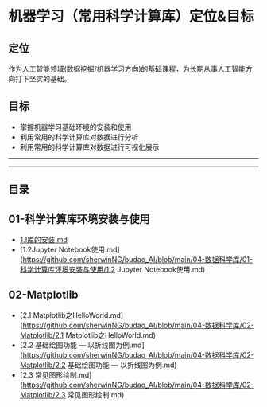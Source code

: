# 机器学习（常用科学计算库）定位&目标

## 定位

作为人工智能领域(数据挖掘/机器学习方向)的基础课程，为长期从事人工智能方向打下坚实的基础。

## 目标

- 掌握机器学习基础环境的安装和使用
- 利用常用的科学计算库对数据进行分析
- 利用常用的科学计算库对数据进行可视化展示

---

---

## 目录

## 01-科学计算库环境安装与使用

- [1.1库的安装.md](https://github.com/sherwinNG/budao_AI/blob/main/04-数据科学库/01-科学计算库环境安装与使用/1.1库的安装.md)
- [1.2Jupyter Notebook使用.md](https://github.com/sherwinNG/budao_AI/blob/main/04-数据科学库/01-科学计算库环境安装与使用/1.2 Jupyter Notebook使用.md)



## 02-Matplotlib

- [2.1 Matplotlib之HelloWorld.md](https://github.com/sherwinNG/budao_AI/blob/main/04-数据科学库/02-Matplotlib/2.1 Matplotlib之HelloWorld.md)
- [2.2 基础绘图功能 — 以折线图为例.md](https://github.com/sherwinNG/budao_AI/blob/main/04-数据科学库/02-Matplotlib/2.2 基础绘图功能 — 以折线图为例.md)
- [2.3 常见图形绘制.md](https://github.com/sherwinNG/budao_AI/blob/main/04-数据科学库/02-Matplotlib/2.3 常见图形绘制.md)